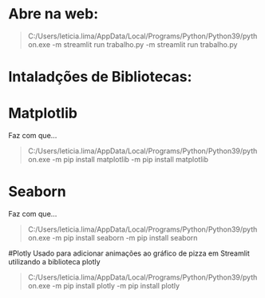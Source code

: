 # Abre na web:
> C:/Users/leticia.lima/AppData/Local/Programs/Python/Python39/python.exe -m streamlit run trabalho.py
> -m streamlit run trabalho.py

# Intaladções de Bibliotecas:

# Matplotlib
Faz com que...
> C:/Users/leticia.lima/AppData/Local/Programs/Python/Python39/python.exe -m pip install matplotlib
> -m pip install matplotlib

# Seaborn
Faz com que...
> C:/Users/leticia.lima/AppData/Local/Programs/Python/Python39/python.exe -m pip install seaborn
> -m pip install seaborn

#Plotly
Usado para adicionar animações ao gráfico de pizza em Streamlit utilizando a biblioteca plotly
> C:/Users/leticia.lima/AppData/Local/Programs/Python/Python39/python.exe -m pip install plotly
> -m pip install plotly